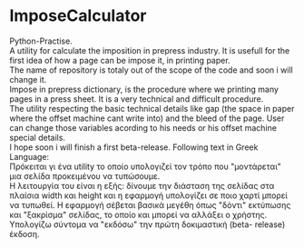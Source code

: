# ImposeCalculator
Python-Practise.<br />
A utility for calculate the imposition in prepress industry. It is usefull for the first idea of how a page can be impose it, in printing paper. <br />
The name of repository is totaly out of the scope of the code and soon i will change it.<br />
Impose in prepress dictionary, is the procedure where we printing many pages in a press sheet. It is a very technical and difficult procedure. <br />
The utility respecting the basic technical details like gap (the space in paper where the offset machine cant write into) and the bleed of the page. 
User can change those variables acording to his needs or his offset machine special details.<br />
I hope soon i will finish a first beta-release.
Following text in Greek Language: <br />
Πρόκειται γι ένα utility το οποίο υπολογιζεί τον τρόπο που  "μοντάρεται" μια σελίδα προκειμένου να τυπώσουμε.<br />
Η λειτουργία του είναι η εξής: δίνουμε την διάσταση της σελίδας στα πλαίσια width και height και η εφαρμογή υπολογίζει σε ποιο χαρτί μπορεί να τυπωθεί. Η εφαρμογή σέβεται
βασικά μεγέθη όπως "δόντι" εκτύπωσης και "ξακρίσμα" σελίδας, το οποίο και μπορεί να αλλάξει ο χρήστης. <br />
Υπολογίζω σύντομα να "εκδόσω" την πρώτη δοκιμαστική (beta- release) έκδοση.

